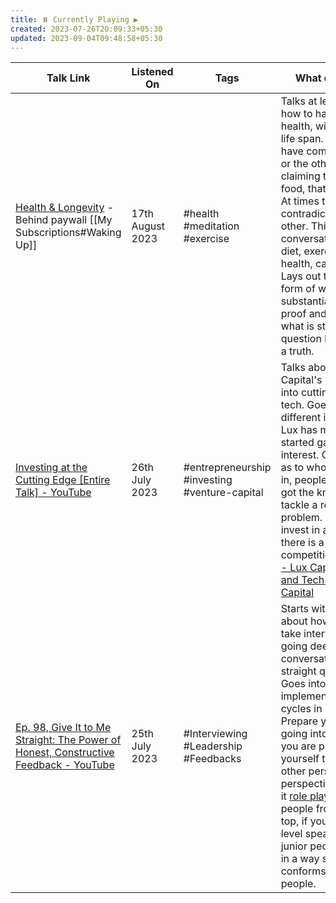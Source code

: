 ```yaml
---
title: ⏸️ Currently Playing ▶️
created: 2023-07-26T20:09:33+05:30
updated: 2023-09-04T09:48:58+05:30
---
```


| Talk Link                                                                                                                           | Listened On      | Tags                                          | What did I learn?                                                                                                                                                                                                                                                                                                                                                                                                                                                                                         | Social Links                                                                                                                                                                                               |
| ----------------------------------------------------------------------------------------------------------------------------------- | ---------------- | --------------------------------------------- | --------------------------------------------------------------------------------------------------------------------------------------------------------------------------------------------------------------------------------------------------------------------------------------------------------------------------------------------------------------------------------------------------------------------------------------------------------------------------------------------------------- | ---------------------------------------------------------------------------------------------------------------------------------------------------------------------------------------------------------- |
| [Health & Longevity](https://app.wakingup.com/life/conversations/COCE1CB) - Behind paywall [[My Subscriptions#Waking Up]]    | 17th August 2023 | #health #meditation #exercise                 | Talks at length about how to have great health, with increased life span. We all might have come across one or the other post claiming this is good food, that is bad food. At times these claims contradicting each other. This conversation is around diet, exercise, hearth health, cancer, meds. Lays out the content in form of what is substantiated with proof and so is a truth, what is still an open question but looks like a truth.                                                           | [Home - Peter Attia](https://peterattiamd.com/)  <br>[Peter Attia (@peterattiamd) • Instagram photos and videos](https://www.instagram.com/peterattiamd/)  <br>[Peter Attia / X](https://twitter.com/PeterAttiaMD) |
| [Investing at the Cutting Edge [Entire Talk] - YouTube](https://www.youtube.com/watch?v=DDgOINdqUHA)                                | 26th July 2023   | #entrepreneurship #investing #venture-capital | Talks about Lux Capital's investments into cutting edge sci-fi tech. Goes into various different investments Lux has made before it started garnering interest. Gives pointers as to who Lux invests in, people who have got the know how to tackle a really hard problem. They don't invest in areas where there is a lot of competition.[Companies - Lux Capital - Science and Tech Venture Capital](https://www.luxcapital.com/companies)                                                              | [Josh Wolfe's Twitter](https://twitter.com/wolfejosh)[Josh Wolfe's Linkedin](https://www.linkedin.com/in/josh-wolfe-7883/)                                                                                 |
| [Ep. 98, Give It to Me Straight: The Power of Honest, Constructive Feedback - YouTube](https://www.youtube.com/watch?v=2yOsZVgj_FE) | 25th July 2023   | #Interviewing #Leadership #Feedbacks          | Starts with talking about how to better take interviews. By going deep into the conversations, ask straight questions. Goes into how to better implement feedback cycles in organizations. Prepare yourself before going into it. And while you are preparing yourself think from other person's perspective, Dave calls it <u>role playing</u>. Involve people from bottom to top, if you let the top level speak first, the junior people will speak in a way so that it conforms to the senior people. | [Dave Dodson's Twitter](https://twitter.com/davedodson307)                                                                                                                                                 |
